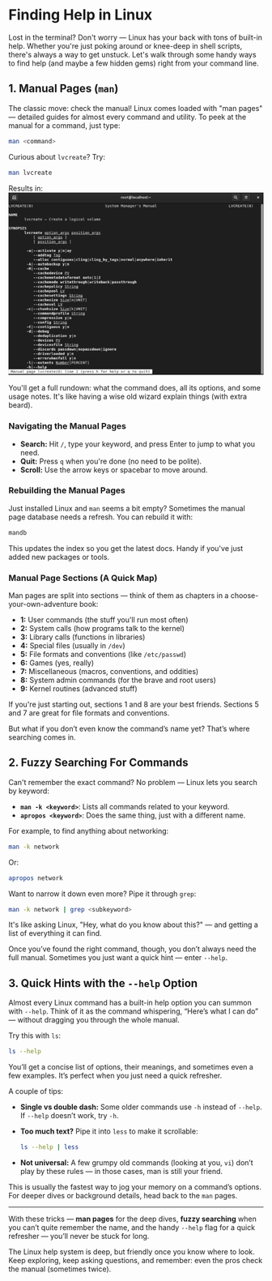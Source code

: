 # Finding Help in Linux

Lost in the terminal? Don't worry — Linux has your back with tons of
built-in help. Whether you're just poking around or knee-deep in shell
scripts, there's always a way to get unstuck. Let's walk through some
handy ways to find help (and maybe a few hidden gems) right from your
command line.

## 1. Manual Pages (`man`)

The classic move: check the manual! Linux comes loaded with "man pages"
— detailed guides for almost every command and utility. To peek at the
manual for a command, just type:

```bash
man <command>
```

Curious about `lvcreate`? Try:

```bash
man lvcreate
```

Results in:
![man lvcreate](../images/manLVCreate.png)

You'll get a full rundown: what the command does, all its options, and
some usage notes. It's like having a wise old wizard explain things (with
extra beard).

### Navigating the Manual Pages

- **Search:** Hit `/`, type your keyword, and press Enter to jump to what
  you need.
- **Quit:** Press `q` when you're done (no need to be polite).
- **Scroll:** Use the arrow keys or spacebar to move around.

### Rebuilding the Manual Pages

Just installed Linux and `man` seems a bit empty? Sometimes the manual
page database needs a refresh. You can rebuild it with:

```bash
mandb
```

This updates the index so you get the latest docs. Handy if you've just
added new packages or tools.

### Manual Page Sections (A Quick Map)

Man pages are split into sections — think of them as chapters in a
choose-your-own-adventure book:

- **1:** User commands (the stuff you'll run most often)
- **2:** System calls (how programs talk to the kernel)
- **3:** Library calls (functions in libraries)
- **4:** Special files (usually in `/dev`)
- **5:** File formats and conventions (like `/etc/passwd`)
- **6:** Games (yes, really)
- **7:** Miscellaneous (macros, conventions, and oddities)
- **8:** System admin commands (for the brave and root users)
- **9:** Kernel routines (advanced stuff)

If you're just starting out, sections 1 and 8 are your best friends.
Sections 5 and 7 are great for file formats and conventions.

But what if you don’t even know the command’s name yet? That’s where
searching comes in.

## 2. Fuzzy Searching For Commands

Can't remember the exact command? No problem — Linux lets you search by
keyword:

- **`man -k <keyword>`**: Lists all commands related to your keyword.
- **`apropos <keyword>`**: Does the same thing, just with a different
  name.

For example, to find anything about networking:

```bash
man -k network
```

Or:

```bash
apropos network
```

Want to narrow it down even more? Pipe it through `grep`:

```bash
man -k network | grep <subkeyword>
```

It's like asking Linux, "Hey, what do you know about this?" — and getting
a list of everything it can find.

Once you’ve found the right command, though, you don’t always need the
full manual. Sometimes you just want a quick hint — enter `--help`.

## 3. Quick Hints with the `--help` Option

Almost every Linux command has a built-in help option you can summon with
`--help`. Think of it as the command whispering, “Here’s what I can do” —
without dragging you through the whole manual.

Try this with `ls`:

```bash
ls --help
```

You’ll get a concise list of options, their meanings, and sometimes even a
few examples. It’s perfect when you just need a quick refresher.

A couple of tips:

- **Single vs double dash:** Some older commands use `-h` instead of
`--help`. If `--help` doesn’t work, try `-h`.

- **Too much text?** Pipe it into `less` to make it scrollable:

    ```bash
    ls --help | less
    ```

- **Not universal:** A few grumpy old commands (looking at you, `vi`)
  don’t play by these rules — in those cases, man is still your friend.

This is usually the fastest way to jog your memory on a command’s
options. For deeper dives or background details, head back to the `man`
pages.

---

With these tricks — **man pages** for the deep dives, **fuzzy searching**
when you can’t quite remember the name, and the handy `--help` flag for a
quick refresher — you’ll never be stuck for long.

The Linux help system is deep, but friendly once you know where to look.
Keep exploring, keep asking questions, and remember: even the pros check
the manual (sometimes twice).